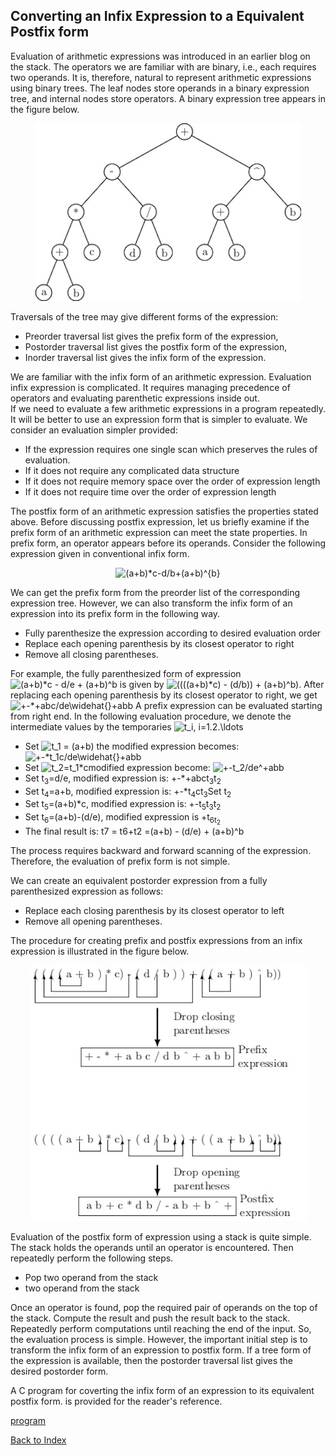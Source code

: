 ## Converting an Infix Expression to a Equivalent Postfix form

Evaluation of arithmetic expressions was introduced in an earlier blog on 
the stack. The operators we are familiar with are binary, i.e., each requires two operands. It is, therefore, natural to represent arithmetic expressions 
using binary trees. The leaf nodes store operands in a binary expression tree, and internal nodes store operators. A binary expression tree appears in the figure below. 
<p align="center">
<img src="../images/expressionTree.jpg">
</p>
Traversals of the tree may give different forms of the expression:

- Preorder traversal list gives the prefix form of the expression,
- Postorder traversal list gives the postfix form of the expression,
- Inorder traversal list gives the infix form of the expression.

We are familiar with the infix form of an arithmetic expression. Evaluation infix expression is complicated. 
It requires managing precedence of operators and evaluating parenthetic expressions inside out.  
If we need to evaluate a few arithmetic expressions in a program repeatedly. It will be better to use an expression form that is 
simpler to evaluate. We consider an evaluation simpler provided:

- If the expression requires one single scan which preserves the rules of evaluation.
- If it does not require any complicated data structure
- If it does not require memory space over the order of expression length
- If it does not require time over the order of expression length

The postfix form of an arithmetic expression satisfies the properties stated above. Before discussing postfix expression, let us briefly examine if
the prefix form of an arithmetic expression can meet the state properties. In prefix form, an operator appears before its operands. 
Consider the following expression given in conventional infix form. 
<p align="center">
  <img src="https://latex.codecogs.com/svg.image?(a&plus;b)*c-d/b&plus;(a&plus;b)^{b}" title="(a+b)*c-d/b+(a+b)^{b}" />
</p>
We can get the prefix form from the preorder list of the corresponding expression tree. However, we can also transform the infix form of an 
expression into its prefix form in the following way.

- Fully parenthesize the expression according to desired evaluation order
- Replace each opening parenthesis by its closest operator to right
- Remove all closing parentheses.

For example, the fully parenthesized form of  expression 
<img src="https://latex.codecogs.com/svg.image?(a&plus;b)*c&space;-&space;d/e&space;&plus;&space;(a&plus;b)^b" title="(a+b)*c - d/e + (a+b)^b" /> is given by <img src="https://latex.codecogs.com/svg.image?((((a&plus;b)*c)&space;-&space;(d/b))&space;&plus;&space;(a&plus;b)^b)" title="((((a+b)*c) - (d/b)) + (a+b)^b)" />.
After replacing each opening parenthesis by its closest operator to right, we get
<img src="https://latex.codecogs.com/svg.image?&plus;-*&plus;abc/de&nbsp;\widehat{}&plus;abb" title="+-*+abc/de\widehat{}+abb" />
A prefix expression can be evaluated starting from right end. In the following evaluation procedure, we denote the intermediate values by the temporaries 
<img src="https://latex.codecogs.com/svg.image?t_i,&space;i=1.2.\ldots" title="t_i, i=1.2.\ldots" />

- Set <img src="https://latex.codecogs.com/svg.image?t_1&space;=&space;(a&plus;b)" title="t_1 = (a+b)" /> the modified expression becomes:<img src="https://latex.codecogs.com/svg.image?&plus;-*t_1c/de&nbsp;\widehat{}&plus;abb" title="+-*t_1c/de\widehat{}+abb" /> 
- Set <img src="https://latex.codecogs.com/svg.image?t_2=t_1*c" title="t_2=t_1*c" />modified expression become: <img src="https://latex.codecogs.com/svg.image?&plus;-t_2/de^&plus;abb" title="+-t_2/de^+abb" />
- Set t<sub>3</sub>=d/e, modified expression is: +-*+abct<sub>3</sub>t<sub>2</sub>
- Set t<sub>4</sub>=a+b, modified expression is: +-*t<sub>4</sub>ct<sub>3</sub>Set t<sub>2</sub>
- Set t<sub>5</sub>=(a+b)*c, modified expression is: +-t<sub>5</sub>t<sub>3</sub>t<sub>2</sub>
- Set t<sub>6</sub>=(a+b)-(d/e), modified expression is +t<sub>6t<sub>2
- The final result is: t</sub>7</sub> = t</sub>6</sub>+t</sub>2</sub> =(a+b) - (d/e) + (a+b)^b

The process requires backward and forward scanning of the expression. Therefore, the evaluation of prefix form is not simple.

We can create an equivalent postorder expression from a fully parenthesized expression as follows:
<ul>
<li>Replace each closing parenthesis by its closest operator to left</li>
<li>Remove all opening parentheses.</li>
</ul>
The procedure for creating prefix and postfix expressions from an infix expression is illustrated in the figure below.
<p align="center">
<img src="../images/infixPostfix.jpg">
</p>
Evaluation of the postfix form of expression using a stack is quite simple. The stack holds the operands until an operator is encountered. Then repeatedly
perform the following steps.
<ul>
<li>Pop two operand from the stack</li>
<li>two operand from the stack</li>
</ul>
Once an operator is found, pop the required pair of operands on the top of the stack. Compute the result and push the result back to the stack. 
Repeatedly perform computations until reaching the end of the input. So, the evaluation process is simple.
However, the important initial step is to transform the infix form of an expression to postfix form. If a tree form of the expression is available, 
then the postorder traversal list gives the desired postorder form.  

A C program for coverting the infix form of an expression to its equivalent postfix form.
is provided for the reader's reference.

[program](../CODES/infixToPostfixConverter/index.md)

[Back to Index](../index.md)
